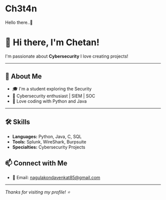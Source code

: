 # Ch3t4n
Hello there..👋 
# 👋 Hi there, I'm Chetan!

I'm passionate about **Cybersecurity** 
I love creating projects!

---

## 🚀 About Me

- 🎓 I'm a student exploring the Security  
- 🔐 Cybersecurity enthusiast | SIEM | SOC
- 🤖 Love coding with Python and Java
  
---

## 🛠️ Skills

- **Languages:** Python, Java, C, SQL
- **Tools:** Splunk, WireShark, Burpsuite
- **Specialties:** Cybersecurity Projects

## 📫 Connect with Me

- 📨 Email: nagulakondavenkat85@gmail.com

---

*Thanks for visiting my profile! ⭐️*

